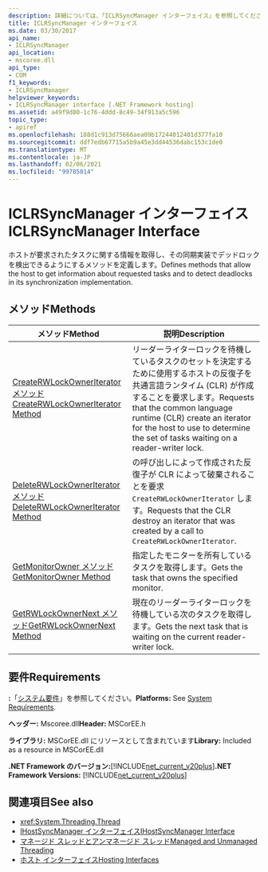 ```yaml
---
description: 詳細については、「ICLRSyncManager インターフェイス」を参照してください。
title: ICLRSyncManager インターフェイス
ms.date: 03/30/2017
api_name:
- ICLRSyncManager
api_location:
- mscoree.dll
api_type:
- COM
f1_keywords:
- ICLRSyncManager
helpviewer_keywords:
- ICLRSyncManager interface [.NET Framework hosting]
ms.assetid: a49f9d80-1c76-4ddd-8c49-34f913a5c596
topic_type:
- apiref
ms.openlocfilehash: 188d1c913d75666aea09b17244012401d377fa10
ms.sourcegitcommit: ddf7edb67715a5b9a45e3dd44536dabc153c1de0
ms.translationtype: MT
ms.contentlocale: ja-JP
ms.lasthandoff: 02/06/2021
ms.locfileid: "99785014"
---
```

# <a name="iclrsyncmanager-interface"></a><span data-ttu-id="a6754-103">ICLRSyncManager インターフェイス</span><span class="sxs-lookup"><span data-stu-id="a6754-103">ICLRSyncManager Interface</span></span>

<span data-ttu-id="a6754-104">ホストが要求されたタスクに関する情報を取得し、その同期実装でデッドロックを検出できるようにするメソッドを定義します。</span><span class="sxs-lookup"><span data-stu-id="a6754-104">Defines methods that allow the host to get information about requested tasks and to detect deadlocks in its synchronization implementation.</span></span>  
  
## <a name="methods"></a><span data-ttu-id="a6754-105">メソッド</span><span class="sxs-lookup"><span data-stu-id="a6754-105">Methods</span></span>  
  
|<span data-ttu-id="a6754-106">メソッド</span><span class="sxs-lookup"><span data-stu-id="a6754-106">Method</span></span>|<span data-ttu-id="a6754-107">説明</span><span class="sxs-lookup"><span data-stu-id="a6754-107">Description</span></span>|  
|------------|-----------------|  
|[<span data-ttu-id="a6754-108">CreateRWLockOwnerIterator メソッド</span><span class="sxs-lookup"><span data-stu-id="a6754-108">CreateRWLockOwnerIterator Method</span></span>](iclrsyncmanager-createrwlockowneriterator-method.md)|<span data-ttu-id="a6754-109">リーダーライターロックを待機しているタスクのセットを決定するために使用するホストの反復子を共通言語ランタイム (CLR) が作成することを要求します。</span><span class="sxs-lookup"><span data-stu-id="a6754-109">Requests that the common language runtime (CLR) create an iterator for the host to use to determine the set of tasks waiting on a reader-writer lock.</span></span>|  
|[<span data-ttu-id="a6754-110">DeleteRWLockOwnerIterator メソッド</span><span class="sxs-lookup"><span data-stu-id="a6754-110">DeleteRWLockOwnerIterator Method</span></span>](iclrsyncmanager-deleterwlockowneriterator-method.md)|<span data-ttu-id="a6754-111">の呼び出しによって作成された反復子が CLR によって破棄されることを要求 `CreateRWLockOwnerIterator` します。</span><span class="sxs-lookup"><span data-stu-id="a6754-111">Requests that the CLR destroy an iterator that was created by a call to `CreateRWLockOwnerIterator`.</span></span>|  
|[<span data-ttu-id="a6754-112">GetMonitorOwner メソッド</span><span class="sxs-lookup"><span data-stu-id="a6754-112">GetMonitorOwner Method</span></span>](iclrsyncmanager-getmonitorowner-method.md)|<span data-ttu-id="a6754-113">指定したモニターを所有しているタスクを取得します。</span><span class="sxs-lookup"><span data-stu-id="a6754-113">Gets the task that owns the specified monitor.</span></span>|  
|[<span data-ttu-id="a6754-114">GetRWLockOwnerNext メソッド</span><span class="sxs-lookup"><span data-stu-id="a6754-114">GetRWLockOwnerNext Method</span></span>](iclrsyncmanager-getrwlockownernext-method.md)|<span data-ttu-id="a6754-115">現在のリーダーライターロックを待機している次のタスクを取得します。</span><span class="sxs-lookup"><span data-stu-id="a6754-115">Gets the next task that is waiting on the current reader-writer lock.</span></span>|  
  
## <a name="requirements"></a><span data-ttu-id="a6754-116">要件</span><span class="sxs-lookup"><span data-stu-id="a6754-116">Requirements</span></span>  

 <span data-ttu-id="a6754-117">**:**「[システム要件](../../get-started/system-requirements.md)」を参照してください。</span><span class="sxs-lookup"><span data-stu-id="a6754-117">**Platforms:** See [System Requirements](../../get-started/system-requirements.md).</span></span>  
  
 <span data-ttu-id="a6754-118">**ヘッダー:** Mscoree.dll</span><span class="sxs-lookup"><span data-stu-id="a6754-118">**Header:** MSCorEE.h</span></span>  
  
 <span data-ttu-id="a6754-119">**ライブラリ:** MSCorEE.dll にリソースとして含まれています</span><span class="sxs-lookup"><span data-stu-id="a6754-119">**Library:** Included as a resource in MSCorEE.dll</span></span>  
  
 <span data-ttu-id="a6754-120">**.NET Framework のバージョン:**[!INCLUDE[net_current_v20plus](../../../../includes/net-current-v20plus-md.md)]</span><span class="sxs-lookup"><span data-stu-id="a6754-120">**.NET Framework Versions:** [!INCLUDE[net_current_v20plus](../../../../includes/net-current-v20plus-md.md)]</span></span>  
  
## <a name="see-also"></a><span data-ttu-id="a6754-121">関連項目</span><span class="sxs-lookup"><span data-stu-id="a6754-121">See also</span></span>

- <xref:System.Threading.Thread>
- [<span data-ttu-id="a6754-122">IHostSyncManager インターフェイス</span><span class="sxs-lookup"><span data-stu-id="a6754-122">IHostSyncManager Interface</span></span>](ihostsyncmanager-interface.md)
- <span data-ttu-id="a6754-123">[マネージド スレッドとアンマネージド スレッド](/previous-versions/dotnet/netframework-4.0/5s8ee185(v=vs.100))</span><span class="sxs-lookup"><span data-stu-id="a6754-123">[Managed and Unmanaged Threading](/previous-versions/dotnet/netframework-4.0/5s8ee185(v=vs.100))</span></span>
- [<span data-ttu-id="a6754-124">ホスト インターフェイス</span><span class="sxs-lookup"><span data-stu-id="a6754-124">Hosting Interfaces</span></span>](hosting-interfaces.md)
